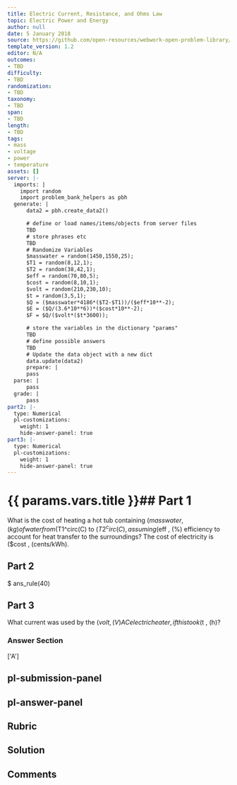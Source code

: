 ```yaml
---
title: Electric Current, Resistance, and Ohms Law
topic: Electric Power and Energy
author: null
date: 5 January 2018
source: https://github.com/open-resources/webwork-open-problem-library/tree/master/Contrib/BrockPhysics/College_Physics_Urone/20.Electric_Current/20-04.Electric_Power_and_Energy/NU_U17_20_04_029.pg
template_version: 1.2
editor: N/A
outcomes:
- TBD
difficulty:
- TBD
randomization:
- TBD
taxonomy:
- TBD
span:
- TBD
length:
- TBD
tags:
- mass
- voltage
- power
- temperature
assets: []
server: |-
  imports: |
    import random
    import problem_bank_helpers as pbh
  generate: |
      data2 = pbh.create_data2()

      # define or load names/items/objects from server files
      TBD
      # store phrases etc
      TBD
      # Randomize Variables
      $masswater = random(1450,1550,25);
      $T1 = random(8,12,1);
      $T2 = random(38,42,1);
      $eff = random(70,80,5);
      $cost = random(8,10,1);
      $volt = random(210,230,10);
      $t = random(3,5,1);
      $Q = ($masswater*4186*($T2-$T1))/($eff*10**-2);
      $E = ($Q/(3.6*10**6))*($cost*10**-2);
      $F = $Q/($volt*($t*3600));

      # store the variables in the dictionary "params"
      TBD
      # define possible answers
      TBD
      # Update the data object with a new dict
      data.update(data2)
      prepare: |
      pass
  parse: |
      pass
  grade: |
      pass
part2: |-
  type: Numerical
  pl-customizations:
    weight: 1
    hide-answer-panel: true
part3: |-
  type: Numerical
  pl-customizations:
    weight: 1
    hide-answer-panel: true
---
```


# {{ params.vars.title }}## Part 1 
What is the cost of heating a hot tub containing ($masswater , (kg) of water from ($T1^circ(C) to ($T2^circ(C), assuming ($eff , (%) efficiency to account for heat transfer to the surroundings? The cost of electricity is ($cost , (cents/kWh). 
## Part 2 
$ ans_rule(40) 
## Part 3 
What current was used by the ($volt , (V) AC electric heater, if this took ($t , (h)? 


### Answer Section 
['A']

## pl-submission-panel 


## pl-answer-panel 


## Rubric 


## Solution 


## Comments 


